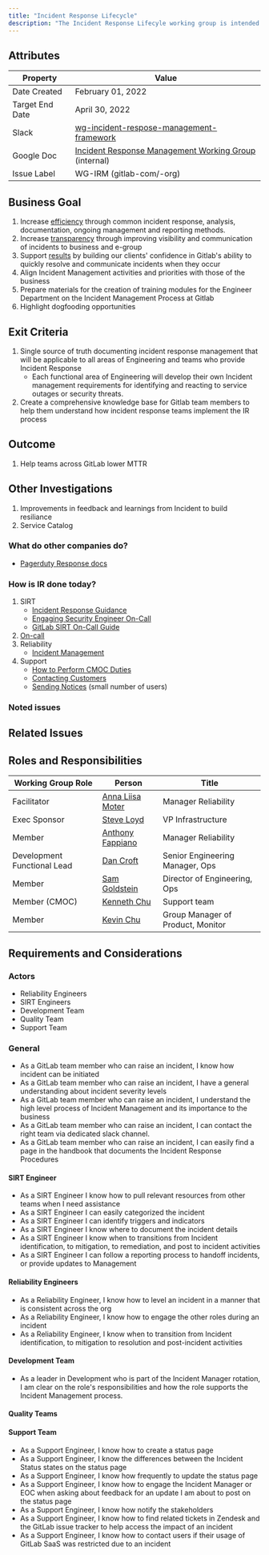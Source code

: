 ```yaml
---
title: "Incident Response Lifecycle"
description: "The Incident Response Lifecyle working group is intended to document a shared incident response protocol and knowledgebase."
---
```


## Attributes

| Property     | Value |
|--------------|-------|
| Date Created | February 01, 2022 |
| Target End Date   | April  30, 2022 |
| Slack        | [wg-incident-respose-management-framework](https://gitlab.slack.com/archives/C02UMD8S8NM) |
| Google Doc   | [Incident Response Management Working Group](https://docs.google.com/document/d/1SwbD-Vbt813DUtS5VaXWI7p80yE5rqyNBwJFwmVT_Ko/edit#) (internal) |
| Issue Label | WG-IRM (gitlab-com/-org) |

## Business Goal

1. Increase [efficiency](https://about.gitlab.com/handbook/values/#efficiency) through common incident response, analysis, documentation, ongoing management and reporting methods.
1. Increase [transparency](https://about.gitlab.com/handbook/values/#transparency) through improving visibility and communication of incidents to business and e-group
1. Support [results](https://about.gitlab.com/handbook/values/#results) by building our clients' confidence in Gitlab's ability to quickly resolve and communicate incidents when they occur
1. Align Incident Management activities and priorities with those of the business
1. Prepare materials for the creation of training modules for the Engineer Department on the Incident Management Process at Gitlab
1. Highlight dogfooding opportunities

## Exit Criteria

1. Single source of truth documenting incident response management that will be applicable to all areas of Engineering and teams who provide Incident Response
   - Each functional area of Engineering will develop their own Incident management requirements for identifying and reacting to service outages or security threats.
1. Create a comprehensive knowledge base for Gitlab team members to help them understand how incident response teams implement the IR process

## Outcome

1. Help teams across GitLab lower MTTR

## Other Investigations

1. Improvements in feedback and learnings from Incident to build resiliance
1. Service Catalog

### What do other companies do?

- [Pagerduty Response docs](https://response.pagerduty.com/)

### How is IR done today?

1. SIRT
   - [Incident Response Guidance](https://about.gitlab.com/handbook/security/threat-management/vulnerability-management/incident-response-guidance.html)
   - [Engaging Security Engineer On-Call](https://about.gitlab.com/handbook/security/security-operations/sirt/engaging-security-on-call.html)
   - [GitLab SIRT On-Call Guide](https://about.gitlab.com/handbook/security/secops-oncall.html)
1. [On-call](https://about.gitlab.com/handbook/on-call/)
1. Reliability
   - [Incident Management](https://about.gitlab.com/handbook/engineering/infrastructure/incident-management/)
1. Support
   - [How to Perform CMOC Duties](https://about.gitlab.com/handbook/support/workflows/cmoc_workflows.html)
   - [Contacting Customers](https://about.gitlab.com/handbook/support/internal-support/#contacting-customers-via-tickets)
   - [Sending Notices](https://about.gitlab.com/handbook/support/workflows/sending_notices.html) (small number of users)

### Noted issues



## Related Issues



## Roles and Responsibilities

| Working Group Role  | Person           | Title                                  |
|---------------------|------------------|----------------------------------------|
| Facilitator         | [Anna Liisa Moter](@amoter)| Manager Reliability|
| Exec Sponsor        | [Steve Loyd](@sloyd)      | VP Infrastructure         |                 |
| Member              | [Anthony Fappiano](@afappiano)          | Manager Reliability                   |
| Development Functional Lead | [Dan Croft](@dcroft) | Senior Engineering Manager, Ops |
| Member              | [Sam Goldstein](@sgoldstein) | Director of Engineering, Ops |
| Member (CMOC)       | [Kenneth Chu](@kenneth) | Support team  |
| Member              | [Kevin Chu](@kbychu)    | Group Manager of Product, Monitor |

## Requirements and Considerations

### Actors

- Reliability Engineers
- SIRT Engineers
- Development Team
- Quality Team
- Support Team

### General

- As a GitLab team member who can raise an incident, I know how incident can be initiated
- As a GitLab team member who can raise an incident, I have a general understanding  about incident severity levels
- As a GitLab team member who can raise an incident, I understand the high level process of Incident Management and its importance to the business
- As a GitLab team member who can raise an incident, I can contact the right team via dedicated slack channel.
- As a GitLab team member who can raise an incident, I can easily find a page in the handbook that documents the Incident Response Procedures

#### SIRT Engineer

- As a SIRT Engineer I know how to pull relevant resources from other teams  when I need assistance
- As a SIRT Engineer I can easily categorized the incident
- As a SIRT Engineer I can identify triggers and indicators
- As a SIRT Engineer I know where to document the incident details
- As a SIRT Engineer I know when to transitions from Incident identification, to mitigation, to remediation, and post to incident activities
- As a SIRT Engineer I can follow a reporting process to handoff incidents, or provide updates to Management

#### Reliability Engineers

- As a Reliability Engineer, I know how to level an incident in a manner that is consistent across the org
- As a Reliability Engineer, I know how to engage the other roles during an incident
- As a Reliability Engineer, I know when to transition from Incident identification, to mitigation to resolution and post-incident activities

#### Development Team

- As a leader in Development who is part of the Incident Manager rotation, I am clear on the role's responsibilities and how the role supports the Incident Management process.

#### Quality Teams



#### Support Team

- As a Support Engineer, I know how to create a status page
- As a Support Engineer, I know the differences between the Incident Status states on the status page
- As a Support Engineer, I know how frequently to update the status page
- As a Support Engineer, I know how to engage the Incident Manager or EOC when asking about feedback for an update I am about to post on the status page
- As a Support Engineer, I know how notify the stakeholders
- As a Support Engineer, I know how to find related tickets in Zendesk and the GitLab issue tracker to help access the impact of an incident
- As a Support Engineer, I know how to contact users if their usage of GitLab SaaS was restricted due to an incident
